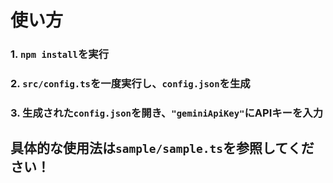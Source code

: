 # 使い方
### 1. `npm install`を実行
### 2. `src/config.ts`を一度実行し、`config.json`を生成
### 3. 生成された`config.json`を開き、`"geminiApiKey"`にAPIキーを入力
## 具体的な使用法は`sample/sample.ts`を参照してください！